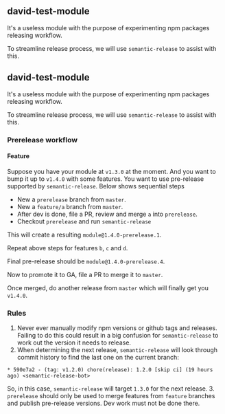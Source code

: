## david-test-module

It's a useless module with the purpose of experimenting npm packages releasing workflow.

To streamline release process, we will use `semantic-release` to assist with this.

## david-test-module

It's a useless module with the purpose of experimenting npm packages releasing workflow.

To streamline release process, we will use `semantic-release` to assist with this.

### Prerelease workflow

#### Feature

Suppose you have your module at `v1.3.0` at the moment. And you want to bump it up to `v1.4.0` with some features. You want to use pre-release supported by `semantic-release`. Below shows sequential steps

- New a `prerelease` branch from `master`.
- New a `feature/a` branch from `master`.
- After dev is done, file a PR, review and merge `a` into `prerelease`.
- Checkout `prerelease` and run `semantic-release`

This will create a resulting `module@1.4.0-prerelease.1`.

Repeat above steps for features `b`, `c` and `d`.

Final pre-release should be `module@1.4.0-prerelease.4`.

Now to promote it to GA, file a PR to merge it to `master`.

Once merged, do another release from `master` which will finally get you `v1.4.0`.

### Rules

1. Never ever manually modify npm versions or github tags and releases. Failing to do this could result in a big confusion for `semantic-release` to work out the version it needs to release.
2. When determining the next release, `semantic-release` will look through commit history to find the last one on the current branch:

```
* 590e7a2 - (tag: v1.2.0) chore(release): 1.2.0 [skip ci] (19 hours ago) <semantic-release-bot>
```

So, in this case, `semantic-release` will target `1.3.0` for the next release.
3. `prerelease` should only be used to merge features from `feature` branches and publish pre-release versions. Dev work must not be done there.

